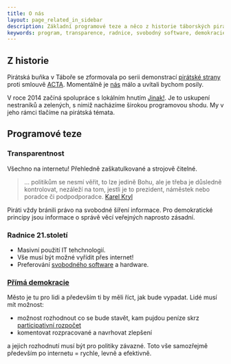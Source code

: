 ```yaml
---
title: O nás
layout: page_related_in_sidebar
description: Základní programové teze a něco z historie táborských pirátů.
keywords: program, transparence, radnice, svobodný software, demokracie
---
```



## Z historie

Pirátská buňka v Táboře se zformovala po serii demonstrací [pirátské strany](http://www.pirati.cz)
proti smlouvě [ACTA](http://cs.wikipedia.org/wiki/Anti-Counterfeiting_Trade_Agreement).
Momentálně je [nás](/lide/) málo a uvítali bychom posily.

V roce 2014 začíná spolupráce s lokálním hnutím [Jinak!](http://www.taborjinak.cz/).
Je to uskupení nestraníků a zelených, s nimiž nacházíme širokou programovou shodu.
My v jeho rámci tlačíme na pirátská témata.


## Programové teze

### Transparentnost

Všechno na internetu! Přehledně zaškatulkované a strojově čitelné.

> ... politikům se nesmí věřit, to lze jedině Bohu, ale je třeba je důsledně kontrolovat,
> nezáleží na tom, jestli je to prezident, náměstek nebo poradce či podpodporadce.
> [Karel Kryl](http://www.kryl.kat.cz/citaty.htm)

Piráti vždy bránili právo na svobodné šíření informace.
Pro demokratické principy jsou informace o správě věcí veřejných naprosto zásadní.


### Radnice 21.století

- Masivní použití IT tehchnologií.
- Vše musí být možné vyřídit přes internet!
- Preferování [svobodného software](http://cs.wikipedia.org/wiki/Svobodn%C3%BD_software) a hardware.


### [Přímá demokracie](http://cs.wikipedia.org/wiki/P%C5%99%C3%ADm%C3%A1_demokracie)

Město je tu pro lidi a především ti by měli říct, jak bude vypadat.
Lidé musí mít možnost:

- možnost rozhodnout co se bude stavět, kam pujdou peníze skrz [participativní rozpočet](http://www.participativnirozpocet.cz/)
- komentovat rozpracované a navrhovat zlepšení

a jejich rozhodnutí musí být pro politiky závazné.
Toto vše samozřejmě především po internetu = rychle, levně a efektivně.
